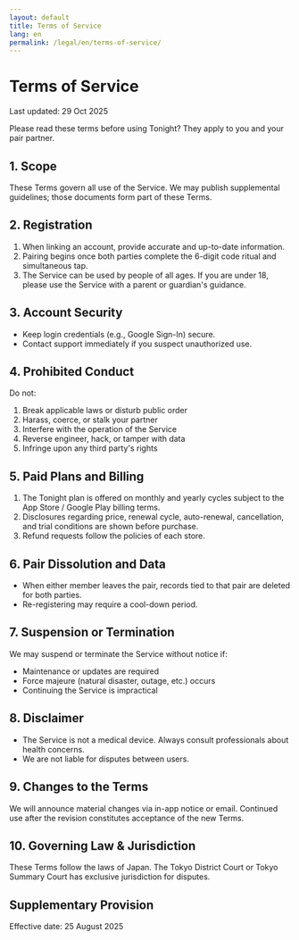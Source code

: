 ```yaml
---
layout: default
title: Terms of Service
lang: en
permalink: /legal/en/terms-of-service/
---
```

# Terms of Service

Last updated: 29 Oct 2025

Please read these terms before using Tonight? They apply to you and your pair partner.

## 1. Scope
These Terms govern all use of the Service. We may publish supplemental guidelines; those documents form part of these Terms.

## 2. Registration
1. When linking an account, provide accurate and up-to-date information.
2. Pairing begins once both parties complete the 6-digit code ritual and simultaneous tap.
3. The Service can be used by people of all ages. If you are under 18, please use the Service with a parent or guardian's guidance.

## 3. Account Security
- Keep login credentials (e.g., Google Sign-In) secure.
- Contact support immediately if you suspect unauthorized use.

## 4. Prohibited Conduct
Do not:

1. Break applicable laws or disturb public order
2. Harass, coerce, or stalk your partner
3. Interfere with the operation of the Service
4. Reverse engineer, hack, or tamper with data
5. Infringe upon any third party's rights

## 5. Paid Plans and Billing
1. The Tonight plan is offered on monthly and yearly cycles subject to the App Store / Google Play billing terms.
2. Disclosures regarding price, renewal cycle, auto-renewal, cancellation, and trial conditions are shown before purchase.
3. Refund requests follow the policies of each store.

## 6. Pair Dissolution and Data
- When either member leaves the pair, records tied to that pair are deleted for both parties.
- Re-registering may require a cool-down period.

## 7. Suspension or Termination
We may suspend or terminate the Service without notice if:

- Maintenance or updates are required
- Force majeure (natural disaster, outage, etc.) occurs
- Continuing the Service is impractical

## 8. Disclaimer
- The Service is not a medical device. Always consult professionals about health concerns.
- We are not liable for disputes between users.

## 9. Changes to the Terms
We will announce material changes via in-app notice or email. Continued use after the revision constitutes acceptance of the new Terms.

## 10. Governing Law & Jurisdiction
These Terms follow the laws of Japan. The Tokyo District Court or Tokyo Summary Court has exclusive jurisdiction for disputes.

## Supplementary Provision
Effective date: 25 August 2025
